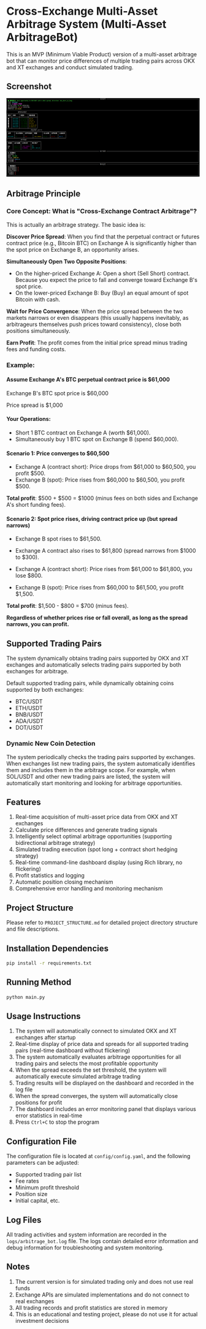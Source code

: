 # Cross-Exchange Multi-Asset Arbitrage System (Multi-Asset ArbitrageBot)

This is an MVP (Minimum Viable Product) version of a multi-asset arbitrage bot that can monitor price differences of multiple trading pairs across OKX and XT exchanges and conduct simulated trading.

## Screenshot
![Screenshot](images/screenshot1.png "Screenshot")

## Arbitrage Principle
### Core Concept: What is "Cross-Exchange Contract Arbitrage"?
This is actually an arbitrage strategy. The basic idea is:

**Discover Price Spread**: When you find that the perpetual contract or futures contract price (e.g., Bitcoin BTC) on Exchange A is significantly higher than the spot price on Exchange B, an opportunity arises.

**Simultaneously Open Two Opposite Positions**:

- On the higher-priced Exchange A: Open a short (Sell Short) contract. Because you expect the price to fall and converge toward Exchange B's spot price.
- On the lower-priced Exchange B: Buy (Buy) an equal amount of spot Bitcoin with cash.

**Wait for Price Convergence**: When the price spread between the two markets narrows or even disappears (this usually happens inevitably, as arbitrageurs themselves push prices toward consistency), close both positions simultaneously.

**Earn Profit**: The profit comes from the initial price spread minus trading fees and funding costs.

### Example:

#### Assume Exchange A's BTC perpetual contract price is $61,000

Exchange B's BTC spot price is $60,000

Price spread is $1,000

#### Your Operations:

- Short 1 BTC contract on Exchange A (worth $61,000).
- Simultaneously buy 1 BTC spot on Exchange B (spend $60,000).

#### Scenario 1: Price converges to $60,500

- Exchange A (contract short): Price drops from $61,000 to $60,500, you profit $500.
- Exchange B (spot): Price rises from $60,000 to $60,500, you profit $500.

**Total profit**: $500 + $500 = $1000 (minus fees on both sides and Exchange A's short funding fees).

#### Scenario 2: Spot price rises, driving contract price up (but spread narrows)

- Exchange B spot rises to $61,500.
- Exchange A contract also rises to $61,800 (spread narrows from $1000 to $300).

- Exchange A (contract short): Price rises from $61,000 to $61,800, you lose $800.
- Exchange B (spot): Price rises from $60,000 to $61,500, you profit $1,500.

**Total profit**: $1,500 - $800 = $700 (minus fees).

**Regardless of whether prices rise or fall overall, as long as the spread narrows, you can profit.**

## Supported Trading Pairs

The system dynamically obtains trading pairs supported by OKX and XT exchanges and automatically selects trading pairs supported by both exchanges for arbitrage.

Default supported trading pairs, while dynamically obtaining coins supported by both exchanges:
- BTC/USDT
- ETH/USDT
- BNB/USDT
- ADA/USDT
- DOT/USDT

### Dynamic New Coin Detection
The system periodically checks the trading pairs supported by exchanges. When exchanges list new trading pairs, the system automatically identifies them and includes them in the arbitrage scope. For example, when SOL/USDT and other new trading pairs are listed, the system will automatically start monitoring and looking for arbitrage opportunities.

## Features

1. Real-time acquisition of multi-asset price data from OKX and XT exchanges
2. Calculate price differences and generate trading signals
3. Intelligently select optimal arbitrage opportunities (supporting bidirectional arbitrage strategy)
4. Simulated trading execution (spot long + contract short hedging strategy)
5. Real-time command-line dashboard display (using Rich library, no flickering)
6. Profit statistics and logging
7. Automatic position closing mechanism
8. Comprehensive error handling and monitoring mechanism

## Project Structure

Please refer to `PROJECT_STRUCTURE.md` for detailed project directory structure and file descriptions.

## Installation Dependencies

```bash
pip install -r requirements.txt
```

## Running Method

```bash
python main.py
```

## Usage Instructions

1. The system will automatically connect to simulated OKX and XT exchanges after startup
2. Real-time display of price data and spreads for all supported trading pairs (real-time dashboard without flickering)
3. The system automatically evaluates arbitrage opportunities for all trading pairs and selects the most profitable opportunity
4. When the spread exceeds the set threshold, the system will automatically execute simulated arbitrage trading
5. Trading results will be displayed on the dashboard and recorded in the log file
6. When the spread converges, the system will automatically close positions for profit
7. The dashboard includes an error monitoring panel that displays various error statistics in real-time
8. Press `Ctrl+C` to stop the program

## Configuration File

The configuration file is located at `config/config.yaml`, and the following parameters can be adjusted:
- Supported trading pair list
- Fee rates
- Minimum profit threshold
- Position size
- Initial capital, etc.

## Log Files

All trading activities and system information are recorded in the `logs/arbitrage_bot.log` file. The logs contain detailed error information and debug information for troubleshooting and system monitoring.

## Notes

1. The current version is for simulated trading only and does not use real funds
2. Exchange APIs are simulated implementations and do not connect to real exchanges
3. All trading records and profit statistics are stored in memory
4. This is an educational and testing project, please do not use it for actual investment decisions
